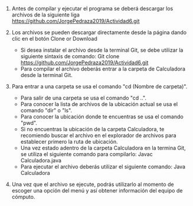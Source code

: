 1. Antes de compilar y ejecutar el programa se deberá descargar los archivos de la siguiente liga https://github.com/JorgePedraza2019/Actividad6.git

2. Los archivos se pueden descargar directamente desde la página dando clic en el botón Clone or Download
   - Si desea instalar el archivo desde la terminal Git, se debe utilizar la siguiente sintaxis de comando: Git clone https://github.com/JorgePedraza2019/Actividad6.git
   - Para compilar el archivo deberás entrar a la carpeta de Calculadora desde la terminal Git.

3. Para entrar a una carpeta se usa el comando "cd (Nombre de carpeta)".
   - Para salir de una carpeta se usa el comando "cd ..".
   - Para conocer la lista de archivos de la ubicación actual se usa el comando "dir" o "ls".
   - Para conocer la ubicación donde te encuentras se usa el comando "pwd".
   - Si no encuentras la ubicación de la carpeta Calculadora, te recomiendo buscar el archivo en el explorador de archivos para establecer primero la ruta de ubicación.
   - Una vez estado adentro de la carpeta Calculadora en la termina Git, se utiliza el siguiente comando para compilarlo: Javac Calculadora.java
   - Para ejecutar el archivo deberás utilizar el siguiente comando: Java Calculadora

4. Una vez que el archivo se ejecute, podrás utilizarlo al momento de escoger una opción del menú y así obtener información del equipo de cómputo.